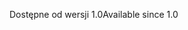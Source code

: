<span data-ttu-id="2f47f-101">Dostępne od wersji 1.0</span><span class="sxs-lookup"><span data-stu-id="2f47f-101">Available since 1.0</span></span>